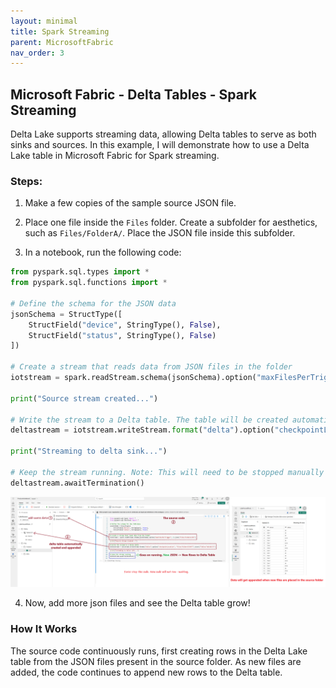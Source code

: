 ```yaml
---
layout: minimal
title: Spark Streaming
parent: MicrosoftFabric
nav_order: 3
---
```


## Microsoft Fabric - Delta Tables - Spark Streaming

Delta Lake supports streaming data, allowing Delta tables to serve as both sinks and sources. In this example, I will demonstrate how to use a Delta Lake table in Microsoft Fabric for Spark streaming.

### Steps:

1. Make a few copies of the sample source JSON file.
2. Place one file inside the `Files` folder. Create a subfolder for aesthetics, such as `Files/FolderA/`. Place the JSON file inside this subfolder.

3. In a notebook, run the following code:

```python
from pyspark.sql.types import *
from pyspark.sql.functions import *

# Define the schema for the JSON data
jsonSchema = StructType([
    StructField("device", StringType(), False),
    StructField("status", StringType(), False)
])

# Create a stream that reads data from JSON files in the folder
iotstream = spark.readStream.schema(jsonSchema).option("maxFilesPerTrigger", 1).json("Files/FolderA/SSF")

print("Source stream created...")

# Write the stream to a Delta table. The table will be created automatically
deltastream = iotstream.writeStream.format("delta").option("checkpointLocation", "Files/FolderA/ChkPT").start("Tables/TableDLTS")

print("Streaming to delta sink...")

# Keep the stream running. Note: This will need to be stopped manually as it will continue to add new rows.
deltastream.awaitTermination()
```

![alt text](image-30.png)

4. Now, add more json files and see the Delta table grow!

### How It Works

The source code continuously runs, first creating rows in the Delta Lake table from the JSON files present in the source folder. As new files are added, the code continues to append new rows to the Delta table.